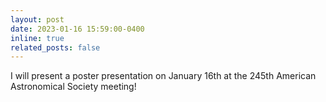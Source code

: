 ```yaml
---
layout: post
date: 2023-01-16 15:59:00-0400
inline: true
related_posts: false
---
```


I will present a poster presentation on January 16th at the 245th American Astronomical Society meeting!
